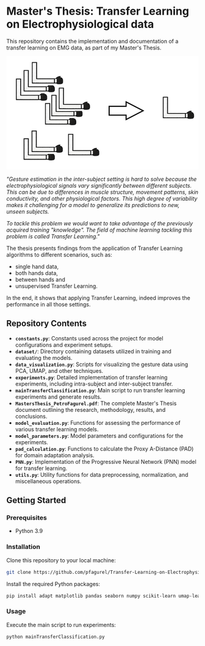 # Master's Thesis: Transfer Learning on Electrophysiological data 

This repository contains the implementation and documentation of a transfer learning on EMG data, as part of my Master's Thesis.

![Local Image](https://github.com/pfagurel/Transfer-Learning-on-Electrophysiological-data-thesis/blob/main/Problem_illustration.png)

_"Gesture estimation in the inter-subject setting is hard to solve because the electrophysiological signals vary significantly between different subjects. This can be due to differences in muscle structure, movement patterns, skin conductivity, and other physiological factors. This high degree of variability makes it challenging for a model to generalize its predictions to new, unseen subjects._
 
_To tackle this problem we would want to take advantage of the previously acquired training "knowledge". The field of machine learning tackling this problem is called Transfer Learning."_
 
The thesis presents findings from the application of Transfer Learning algorithms to different scenarios, such as:
 
*	single hand data, 
*	both hands data, 
*	between hands and 
*	unsupervised Transfer Learning.
 
In the end, it shows that applying Transfer Learning, indeed improves the performance in all those settings. 

## Repository Contents

- **`constants.py`**: Constants used across the project for model configurations and experiment setups.
- **`dataset/`**: Directory containing datasets utilized in training and evaluating the models.
- **`data_visualization.py`**: Scripts for visualizing the gesture data using PCA, UMAP, and other techniques.
- **`experiments.py`**: Detailed implementation of transfer learning experiments, including intra-subject and inter-subject transfer.
- **`mainTransferClassification.py`**: Main script to run transfer learning experiments and generate results.
- **`MastersThesis_PetroFagurel.pdf`**: The complete Master's Thesis document outlining the research, methodology, results, and conclusions.
- **`model_evaluation.py`**: Functions for assessing the performance of various transfer learning models.
- **`model_parameters.py`**: Model parameters and configurations for the experiments.
- **`pad_calculation.py`**: Functions to calculate the Proxy A-Distance (PAD) for domain adaptation analysis.
- **`PNN.py`**: Implementation of the Progressive Neural Network (PNN) model for transfer learning.
- **`utils.py`**: Utility functions for data preprocessing, normalization, and miscellaneous operations.

## Getting Started

### Prerequisites

- Python 3.9

### Installation

Clone this repository to your local machine:

```bash
git clone https://github.com/pfagurel/Transfer-Learning-on-Electrophysiological-data-thesis
```
Install the required Python packages:
```bash
pip install adapt matplotlib pandas seaborn numpy scikit-learn umap-learn
```
### Usage

Execute the main script to run experiments:

```bash
python mainTransferClassification.py
```

